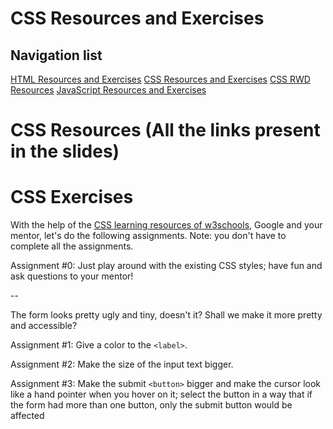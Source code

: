 # CSS Resources and Exercises

## Navigation list

[HTML Resources and Exercises](https://github.com/mahdava/pink-programming-futurice-2020/tree/master/0%20-%20HTML)
[CSS Resources and Exercises](https://github.com/mahdava/pink-programming-futurice-2020/tree/master/1%20-%20CSS)
[CSS RWD Resources](https://github.com/mahdava/pink-programming-futurice-2020/tree/master/2%20-%20CSS%20RWD)
[JavaScript Resources and Exercises](https://github.com/mahdava/pink-programming-futurice-2020/tree/master/3%20-%20JavaScript)

# CSS Resources (All the links present in the slides)

# CSS Exercises

With the help of the [CSS learning resources of w3schools](https://www.w3schools.com/css/css_intro.asp), Google and your mentor, let's do the following assignments. Note: you don't have to complete all the assignments.

Assignment #0:
Just play around with the existing CSS styles; have fun and ask questions to your mentor!

--

The form looks pretty ugly and tiny, doesn't it? Shall we make it more pretty and accessible?

Assignment #1: Give a color to the `<label>`.

Assignment #2: Make the size of the input text bigger.

Assignment #3: Make the submit `<button>` bigger and make the cursor look like a hand pointer when you hover on it; select the button in a way that if the form had more than one button, only the submit button would be affected
